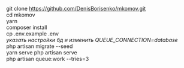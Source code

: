 git clone https://github.com/DenisBorisenko/mkomov.git  
cd mkomov  
yarn  
composer install  
cp .env.example .env  
*указать настройки бд и изменить QUEUE_CONNECTION=database*   
php artisan migrate --seed  
yarn serve 
php artisan serve   
php artisan queue:work --tries=3

